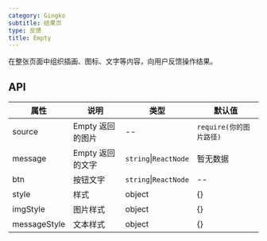 ```yaml
---
category: Gingko
subtitle: 结果页
type: 反馈
title: Empty
---
```


在整张页面中组织插画、图标、文字等内容，向用户反馈操作结果。

## API

| 属性         | 说明             | 类型                  | 默认值                  |
| ------------ | ---------------- | --------------------- | ----------------------- |
| source       | Empty 返回的图片 | --                    | `require(你的图片路径)` |
| message      | Empty 返回的文字 | `string`\|`ReactNode` | 暂无数据                |
| btn          | 按钮文字         | `string`\|`ReactNode` | --                      |
| style        | 样式             | object                | {}                      |
| imgStyle     | 图片样式         | object                | {}                      |
| messageStyle | 文本样式         | object                | {}                      |
